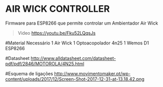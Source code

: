 # AIR WICK CONTROLLER
Firmware para ESP8266 que permite controlar um Ambientador Air Wick 
> Video
> https://youtu.be/Fku52LQqsJs

#Material Necessário
1 Air Wick
1 Optoacopolador 4n25
1 Wemos D1 ESP8266

#Datasheet
http://www.alldatasheet.com/datasheet-pdf/pdf/2846/MOTOROLA/4N25.html

#Esquema de ligações
http://www.movimentomaker.pt/wp-content/uploads/2017/12/Screen-Shot-2017-12-31-at-13.18.42.png
